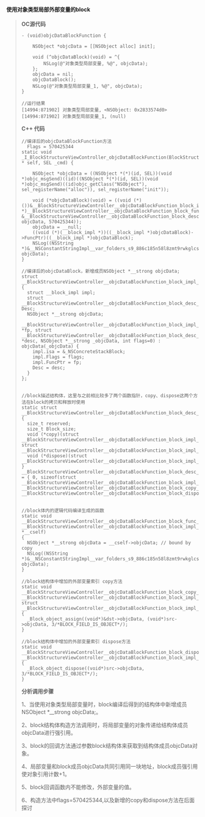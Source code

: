#### **使用对象类型局部外部变量的block**

> **OC源代码**
>
> ```
> - (void)objcDataBlockFunction {
>     
>     NSObject *objcData = [[NSObject alloc] init];
>     
>     void (^objcDataBlock)(void) = ^{
>         NSLog(@"对象类型局部变量, %@", objcData);
>     };
>     objcData = nil;
>     objcDataBlock();
>     NSLog(@"对象类型局部变量_1, %@", objcData);
> }
>
> //运行结果
> [14994:871902] 对象类型局部变量, <NSObject: 0x2833574d0>
> [14994:871902] 对象类型局部变量_1, (null)
> ```
>
> **C++ 代码**
>
> ```
> //编译后的objcDataBlockFunction方法
>   Flags = 570425344
> static void _I_BlockStructureViewController_objcDataBlockFunction(BlockStructureViewController * self, SEL _cmd) {
>
>     NSObject *objcData = ((NSObject *(*)(id, SEL))(void *)objc_msgSend)((id)((NSObject *(*)(id, SEL))(void *)objc_msgSend)((id)objc_getClass("NSObject"), sel_registerName("alloc")), sel_registerName("init"));
>
>     void (*objcDataBlock)(void) = ((void (*)())&__BlockStructureViewController__objcDataBlockFunction_block_impl_0((void *)__BlockStructureViewController__objcDataBlockFunction_block_func_0, &__BlockStructureViewController__objcDataBlockFunction_block_desc_0_DATA, objcData, 570425344));
>     objcData = __null;
>     ((void (*)(__block_impl *))((__block_impl *)objcDataBlock)->FuncPtr)((__block_impl *)objcDataBlock);
>     NSLog((NSString *)&__NSConstantStringImpl__var_folders_s9_886c185n58l8zmt9rwkglcsc0000gn_T_BlockStructureViewController_cc4365_mi_10, objcData);
> }
>
> //编译后的objcDataBlock，新增成员NSObject *__strong objcData;
> struct __BlockStructureViewController__objcDataBlockFunction_block_impl_0 {
>   struct __block_impl impl;
>   struct __BlockStructureViewController__objcDataBlockFunction_block_desc_0* Desc;
>   NSObject *__strong objcData;
>   __BlockStructureViewController__objcDataBlockFunction_block_impl_0(void *fp, struct __BlockStructureViewController__objcDataBlockFunction_block_desc_0 *desc, NSObject *__strong _objcData, int flags=0) : objcData(_objcData) {
>     impl.isa = &_NSConcreteStackBlock;
>     impl.Flags = flags;
>     impl.FuncPtr = fp;
>     Desc = desc;
>   }
> };
>
>
> //block描述结构体，这里与之前相比较多了两个函数指针，copy、dispose这两个方法在block的拷贝和释放时使用
> static struct __BlockStructureViewController__objcDataBlockFunction_block_desc_0 
> {
>   size_t reserved;
>   size_t Block_size;
>   void (*copy)(struct __BlockStructureViewController__objcDataBlockFunction_block_impl_0*, struct __BlockStructureViewController__objcDataBlockFunction_block_impl_0*);
>   void (*dispose)(struct __BlockStructureViewController__objcDataBlockFunction_block_impl_0*);
> } __BlockStructureViewController__objcDataBlockFunction_block_desc_0_DATA = { 0, sizeof(struct __BlockStructureViewController__objcDataBlockFunction_block_impl_0), __BlockStructureViewController__objcDataBlockFunction_block_copy_0, __BlockStructureViewController__objcDataBlockFunction_block_dispose_0};
>
>
> //block体内的逻辑代码编译生成的函数
> static void __BlockStructureViewController__objcDataBlockFunction_block_func_0(struct __BlockStructureViewController__objcDataBlockFunction_block_impl_0 *__cself) 
> {
>   NSObject *__strong objcData = __cself->objcData; // bound by copy
>   NSLog((NSString *)&__NSConstantStringImpl__var_folders_s9_886c185n58l8zmt9rwkglcsc0000gn_T_BlockStructureViewController_cc4365_mi_9, objcData);
> }
>
> //block结构体中增加的外部变量索引 copy方法
> static void __BlockStructureViewController__objcDataBlockFunction_block_copy_0(struct __BlockStructureViewController__objcDataBlockFunction_block_impl_0*dst, struct __BlockStructureViewController__objcDataBlockFunction_block_impl_0*src) 
> {
>   _Block_object_assign((void*)&dst->objcData, (void*)src->objcData, 3/*BLOCK_FIELD_IS_OBJECT*/);
> }
>
> //block结构体中增加的外部变量索引 dispose方法
> static void __BlockStructureViewController__objcDataBlockFunction_block_dispose_0(struct __BlockStructureViewController__objcDataBlockFunction_block_impl_0*src) 
> {
>   _Block_object_dispose((void*)src->objcData, 3/*BLOCK_FIELD_IS_OBJECT*/);
> }
> ```
>
> **分析调用步骤**
>
> 1、当使用对象类型局部变量时，block编译后得到的结构体中新增成员NSObject \*\_\_strong objcData;。
>
> 2、block结构体构造方法调用时，将局部变量的对象传递给结构体成员objcData进行强引用。
>
> 3、block的回调方法通过参数block结构体来获取到结构体成员objcData对象。
>
> 4、局部变量和block成员objcData共同引用同一块地址，block成员强引用使对象引用计数+1。
>
> 5、block回调函数内不能修改，外部变量的值。
>
> 6、构造方法中flags=570425344,以及新增的copy和dispose方法在后面探讨



